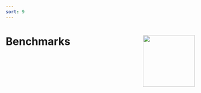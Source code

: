```yaml
---
sort: 9
---
```


# Benchmarks <img src="/assets/images/dfqr_hex.png?raw=true" align="right" height="138" />